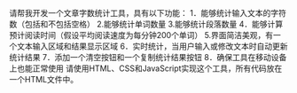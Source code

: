 请帮我开发一个文章字数统计工具，具有以下功能：
1．能够统计输入文本的字符数（包括和不包括空格）
2.能够统计单词数量
3.能够统计段落数量
4．能够计算预计阅读时间（假设平均阅读速度为每分钟200个单词）
5.界面简洁美观，有一个文本输入区域和结果显示区域
6．实时统计，当用户输入或修改文本时自动更新统计结果
7．添加一个清空按钮和一个复制统计结果按钮
8．确保工具在移动设备上也能正常使用
请使用HTML、CSS和JavaScript实现这个工具，所有代码放在一个HTML文件中。